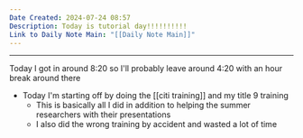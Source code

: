 ```yaml
---
Date Created: 2024-07-24 08:57
Description: Today is tutorial day!!!!!!!!!!
Link to Daily Note Main: "[[Daily Note Main]]"
---
```

***
Today I got in around 8:20 so I'll probably leave around 4:20 with an hour break around there
- Today I'm starting off by doing the [[citi training]] and my title 9 training
	- This is basically all I did in addition to helping the summer researchers with their presentations
	- I also did the wrong training by accident and wasted a lot of time